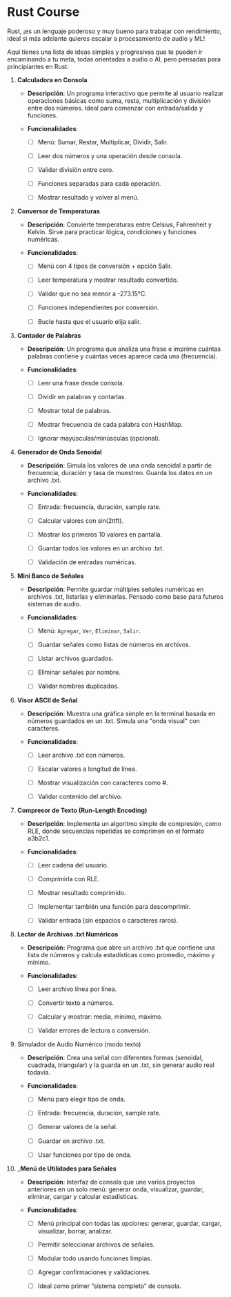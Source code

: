 # Rust Course 

Rust, ¡es un lenguaje poderoso y muy bueno para trabajar con rendimiento, ideal si más adelante quieres escalar a procesamiento de audio y ML!

Aquí tienes una lista de ideas simples y progresivas que te pueden ir encaminando a tu meta, todas orientadas a audio o AI, pero pensadas para principiantes en Rust:

1. __Calculadora en Consola__

    - __Descripción__: Un programa interactivo que permite al usuario realizar operaciones básicas como suma, resta, multiplicación y división entre dos números. Ideal para comenzar con entrada/salida y funciones.

    - __Funcionalidades__:

        - [ ] Menú: Sumar, Restar, Multiplicar, Dividir, Salir.

        - [ ] Leer dos números y una operación desde consola.

        - [ ] Validar división entre cero.

        - [ ] Funciones separadas para cada operación.

        - [ ] Mostrar resultado y volver al menú.

2. __Conversor de Temperaturas__

    - __Descripción__: Convierte temperaturas entre Celsius, Fahrenheit y Kelvin. Sirve para practicar lógica, condiciones y funciones numéricas.

    - __Funcionalidades__:

        - [ ] Menú con 4 tipos de conversión + opción Salir.

        - [ ] Leer temperatura y mostrar resultado convertido.

        - [ ] Validar que no sea menor a -273.15°C.

        - [ ] Funciones independientes por conversión.

        - [ ] Bucle hasta que el usuario elija salir.

3. __Contador de Palabras__

    - __Descripción__: Un programa que analiza una frase e imprime cuántas palabras contiene y cuántas veces aparece cada una (frecuencia).

    - __Funcionalidades__:

        - [ ] Leer una frase desde consola.

        - [ ] Dividir en palabras y contarlas.

        - [ ] Mostrar total de palabras.

        - [ ] Mostrar frecuencia de cada palabra con HashMap.

        - [ ] Ignorar mayúsculas/minúsculas (opcional).

3. __Generador de Onda Senoidal__

    - __Descripción__: Simula los valores de una onda senoidal a partir de frecuencia, duración y tasa de muestreo. Guarda los datos en un archivo .txt.

    - __Funcionalidades__:

        - [ ] Entrada: frecuencia, duración, sample rate.

        - [ ] Calcular valores con sin(2πft).

        - [ ] Mostrar los primeros 10 valores en pantalla.

        - [ ] Guardar todos los valores en un archivo .txt.

        - [ ] Validación de entradas numéricas.        

4. __Mini Banco de Señales__

    - __Descripción__: Permite guardar múltiples señales numéricas en archivos .txt, listarlas y eliminarlas. Pensado como base para futuros sistemas de audio.

    - __Funcionalidades__:

        - [ ] Menú: `Agregar`, `Ver`, `Eliminar`, `Salir`.

        - [ ] Guardar señales como listas de números en archivos.

        - [ ] Listar archivos guardados.

        - [ ] Eliminar señales por nombre.

        - [ ] Validar nombres duplicados.

6. __Visor ASCII de Señal__

    - __Descripción__: Muestra una gráfica simple en la terminal basada en números guardados en un .txt. Simula una "onda visual" con caracteres.

    - __Funcionalidades__:

        - [ ] Leer archivo .txt con números.

        - [ ] Escalar valores a longitud de línea.

        - [ ] Mostrar visualización con caracteres como #.

        - [ ] Validar contenido del archivo.

7. __Compresor de Texto (Run-Length Encoding)__

    - __Descripción__: Implementa un algoritmo simple de compresión, como RLE, donde secuencias repetidas se comprimen en el formato a3b2c1.

    - __Funcionalidades__:

        - [ ] Leer cadena del usuario.

        - [ ] Comprimirla con RLE.

        - [ ] Mostrar resultado comprimido.

        - [ ] Implementar también una función para descomprimir.

        - [ ] Validar entrada (sin espacios o caracteres raros).

8. __Lector de Archivos .txt Numéricos__

    - __Descripción:__ Programa que abre un archivo .txt que contiene una lista de números y calcula estadísticas como promedio, máximo y mínimo.

    - __Funcionalidades__:

        - [ ] Leer archivo línea por línea.

        - [ ] Convertir texto a números.

        - [ ] Calcular y mostrar: media, mínimo, máximo.

        - [ ] Validar errores de lectura o conversión.

9. Simulador de Audio Numérico (modo texto)

    - __Descripción__: Crea una señal con diferentes formas (senoidal, cuadrada, triangular) y la guarda en un .txt, sin generar audio real todavía.

    - __Funcionalidades__:

        - [ ] Menú para elegir tipo de onda.

        - [ ] Entrada: frecuencia, duración, sample rate.

        - [ ] Generar valores de la señal.

        - [ ] Guardar en archivo .txt.

        - [ ] Usar funciones por tipo de onda.

10. ___Menú de Utilidades para Señales__

    - __Descripción__: Interfaz de consola que une varios proyectos anteriores en un solo menú: generar onda, visualizar, guardar, eliminar, cargar y calcular estadísticas.

    - __Funcionalidades__:

        - [ ] Menú principal con todas las opciones: generar, guardar, cargar, visualizar, borrar, analizar.

        - [ ] Permitir seleccionar archivos de señales.

        - [ ] Modular todo usando funciones limpias.

        - [ ] Agregar confirmaciones y validaciones.

        - [ ] Ideal como primer “sistema completo” de consola.